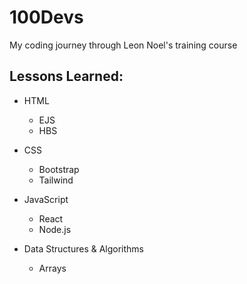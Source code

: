 # 100Devs
My coding journey through Leon Noel's training course

## Lessons Learned:
 - HTML
    - EJS
    - HBS

 - CSS
    - Bootstrap
    - Tailwind

 - JavaScript
    - React
    - Node.js
 
 - Data Structures & Algorithms
    - Arrays 
